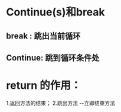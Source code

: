 #     Continue(s)和break
## break : 跳出当前循环
## Continue: 跳到循环条件处

# return 的作用：
1.返回方法的结果；
2.跳出方法  --立即结束方法